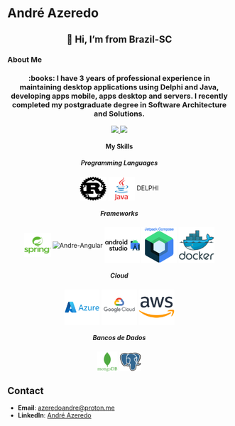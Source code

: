 # André Azeredo
<h2 align="center">👋 Hi, I’m from Brazil-SC</h2>

### About Me

<h3 align="center" >:books: I have 3 years of professional experience in maintaining desktop applications using Delphi and Java, developing apps mobile, apps desktop and servers. I recently completed my postgraduate degree in Software Architecture and Solutions.</h3>


<div align="center">
  <a href="https://github.com/DevAzeredo">
    <img src="https://github-readme-stats-git-masterrstaa-rickstaa.vercel.app/api?username=DevAzeredo&line_height=20&theme=onedark" />
  </a>
  <a href="https://github.com/DevAzeredo">
    <img src="https://github-readme-stats.vercel.app/api/top-langs/?username=DevAzeredo&layout=compact&theme=onedark" />
  </a>
</div>

<h4 align="center">My Skills</h4>
<div align="center" style="display: inline_block">
  <h5>Programming Languages</h5>
  <img align="center" alt="Andre-Rust" height="54" width="60" src="https://github.com/devicons/devicon/blob/master/icons/rust/rust-original.svg">
  <img align="center" alt="Andre-Java" height="54" width="60" src="https://github.com/devicons/devicon/blob/master/icons/java/java-original-wordmark.svg">
  DELPHI
  
  <h5>Frameworks</h5>
  <img align="center" alt="Andre-Spring" height="54" width="60" src="https://github.com/devicons/devicon/blob/master/icons/spring/spring-original-wordmark.svg">
  <img align="center" alt="Andre-Angular" height="42" width="50" src="https://user-images.githubusercontent.com/25181517/183890595-779a7e64-3f43-4634-bad2-eceef4e80268.png">
  <img align="center" alt="Andre-Android" height="80" width="80" src="https://github.com/devicons/devicon/blob/master/icons/androidstudio/androidstudio-original-wordmark.svg">
  <img align="center" alt="Andre-Compose" height="80" width="80" src="https://github.com/devicons/devicon/blob/master/icons/jetpackcompose/jetpackcompose-original-wordmark.svg">
   <img align="center" alt="Andre-Docker" height="80" width="80" src="https://github.com/devicons/devicon/blob/master/icons/docker/docker-original-wordmark.svg">

<h5>Cloud</h5>
<img align="center" alt="Andre-Azure" height="80" width="80" src="https://github.com/devicons/devicon/blob/master/icons/azure/azure-original-wordmark.svg">
<img align="center" alt="Andre-GCP" height="80" width="80" src="https://github.com/devicons/devicon/blob/master/icons/googlecloud/googlecloud-original-wordmark.svg">
<img align="center" alt="Andre-AWS" height="80" width="80" src="https://github.com/devicons/devicon/blob/master/icons/amazonwebservices/amazonwebservices-original-wordmark.svg">
  
  
  <h5>Bancos de Dados</h5>
  <img align="center" alt="Andre-MongoDB" height="46" width="46" src="https://github.com/devicons/devicon/blob/master/icons/mongodb/mongodb-plain-wordmark.svg">
  <img align="center" alt="Andre-PostgresSQL" height="42" width="50" src="https://github.com/devicons/devicon/blob/master/icons/postgresql/postgresql-original.svg">
</div>

## Contact

- **Email**: azeredoandre@proton.me
- **LinkedIn**: [André Azeredo](https://www.linkedin.com/in/andr%C3%A9azeredo/)

